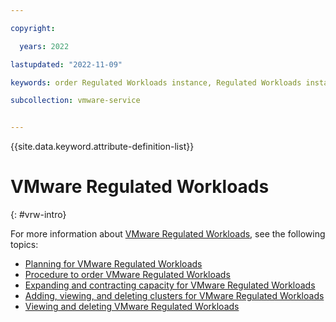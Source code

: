 ```yaml
---

copyright:

  years: 2022

lastupdated: "2022-11-09"

keywords: order Regulated Workloads instance, Regulated Workloads instances, Regulated Workloads order

subcollection: vmware-service


---
```


{{site.data.keyword.attribute-definition-list}}

# VMware Regulated Workloads
{: #vrw-intro}

For more information about [VMware Regulated Workloads](/docs/vmwaresolutions?topic=vmwaresolutions-vrw-overview), see the following topics:

* [Planning for VMware Regulated Workloads](/docs/vmwaresolutions?topic=vmwaresolutions-vrw-planning)
* [Procedure to order VMware Regulated Workloads](/docs/vmwaresolutions?topic=vmwaresolutions-vrw-orderinginstance-procedure)
* [Expanding and contracting capacity for VMware Regulated Workloads](/docs/vmwaresolutions?topic=vmwaresolutions-vrw-addingremovingservers)
* [Adding, viewing, and deleting clusters for VMware Regulated Workloads](/docs/vmwaresolutions?topic=vmwaresolutions-vrw-addingviewingclusters)
* [Viewing and deleting VMware Regulated Workloads](/docs/vmwaresolutions?topic=vmwaresolutions-vrw-view-delete-instance)
